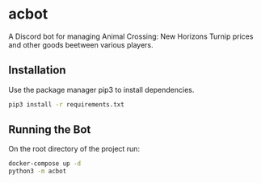 # acbot

A Discord bot for managing Animal Crossing: New Horizons Turnip prices and other goods beetween various players.

## Installation

Use the package manager pip3 to install dependencies.

```bash
pip3 install -r requirements.txt
```

## Running the Bot

On the root directory of the project run:

```bash
docker-compose up -d
python3 -m acbot
```
